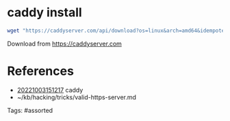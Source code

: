 # caddy install
```bash
wget "https://caddyserver.com/api/download?os=linux&arch=amd64&idempotency=93057457950595" -O caddy
```
Download from https://caddyserver.com

# References
- [20221003151217](/zet/20221003151217/) caddy
- ~/kb/hacking/tricks/valid-https-server.md

Tags:
    #assorted

